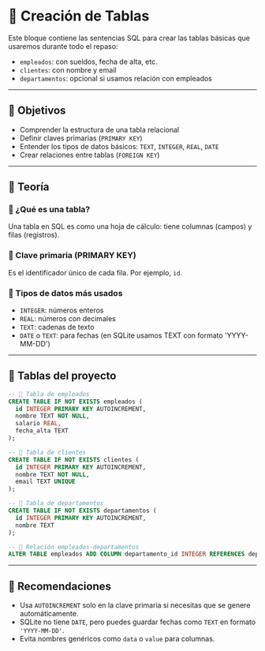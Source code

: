 # 🧱 Creación de Tablas

Este bloque contiene las sentencias SQL para crear las tablas básicas que usaremos durante todo el repaso:

- `empleados`: con sueldos, fecha de alta, etc.
- `clientes`: con nombre y email
- `departamentos`: opcional si usamos relación con empleados

---

## 🎯 Objetivos

- Comprender la estructura de una tabla relacional
- Definir claves primarias (`PRIMARY KEY`)
- Entender los tipos de datos básicos: `TEXT`, `INTEGER`, `REAL`, `DATE`
- Crear relaciones entre tablas (`FOREIGN KEY`)

---

## 📘 Teoría

### 🔹 ¿Qué es una tabla?
Una tabla en SQL es como una hoja de cálculo: tiene columnas (campos) y filas (registros).

### 🔹 Clave primaria (PRIMARY KEY)
Es el identificador único de cada fila. Por ejemplo, `id`.

### 🔹 Tipos de datos más usados
- `INTEGER`: números enteros
- `REAL`: números con decimales
- `TEXT`: cadenas de texto
- `DATE` o `TEXT`: para fechas (en SQLite usamos TEXT con formato 'YYYY-MM-DD')

---

## 🧪 Tablas del proyecto

```sql
-- 🧍 Tabla de empleados
CREATE TABLE IF NOT EXISTS empleados (
  id INTEGER PRIMARY KEY AUTOINCREMENT,
  nombre TEXT NOT NULL,
  salario REAL,
  fecha_alta TEXT
);

-- 👥 Tabla de clientes
CREATE TABLE IF NOT EXISTS clientes (
  id INTEGER PRIMARY KEY AUTOINCREMENT,
  nombre TEXT NOT NULL,
  email TEXT UNIQUE
);

-- 🏢 Tabla de departamentos
CREATE TABLE IF NOT EXISTS departamentos (
  id INTEGER PRIMARY KEY AUTOINCREMENT,
  nombre TEXT
);

-- 📎 Relación empleados-departamentos
ALTER TABLE empleados ADD COLUMN departamento_id INTEGER REFERENCES departamentos(id);
```

---

## 🧠 Recomendaciones

- Usa `AUTOINCREMENT` solo en la clave primaria si necesitas que se genere automáticamente.
- SQLite no tiene `DATE`, pero puedes guardar fechas como `TEXT` en formato `'YYYY-MM-DD'`.
- Evita nombres genéricos como `data` o `value` para columnas.
